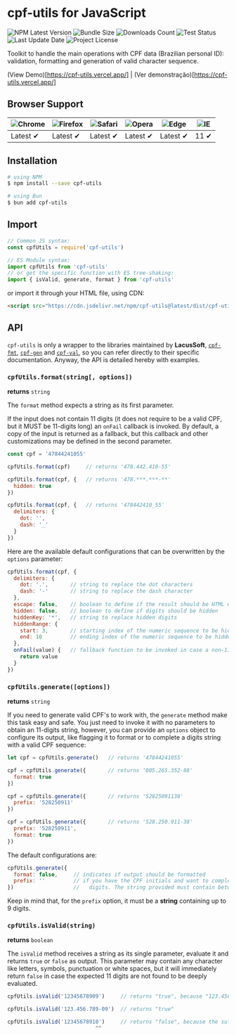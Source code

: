 # cpf-utils for JavaScript

![NPM Latest Version](https://img.shields.io/npm/v/cpf-utils)
![Bundle Size](https://img.shields.io/bundlephobia/min/cpf-utils?label=bundle%20size)
![Downloads Count](https://img.shields.io/npm/dm/cpf-utils.svg)
![Test Status](https://img.shields.io/github/actions/workflow/status/juliolmuller/cpf-utils-js/ci.yml?label=ci/cd)
![Last Update Date](https://img.shields.io/github/last-commit/juliolmuller/cpf-utils-js)
![Project License](https://img.shields.io/github/license/juliolmuller/cpf-utils-js)

Toolkit to handle the main operations with CPF data (Brazilian personal ID): validation, formatting and generation of valid character sequence.

(View Demo)[https://cpf-utils.vercel.app/] | (Ver demonstração)[https://cpf-utils.vercel.app/]

## Browser Support

![Chrome](https://raw.github.com/alrra/browser-logos/master/src/chrome/chrome_48x48.png) | ![Firefox](https://raw.github.com/alrra/browser-logos/master/src/firefox/firefox_48x48.png) | ![Safari](https://raw.github.com/alrra/browser-logos/master/src/safari/safari_48x48.png) | ![Opera](https://raw.github.com/alrra/browser-logos/master/src/opera/opera_48x48.png) | ![Edge](https://raw.github.com/alrra/browser-logos/master/src/edge/edge_48x48.png) | ![IE](https://raw.github.com/alrra/browser-logos/master/src/archive/internet-explorer_9-11/internet-explorer_9-11_48x48.png) |
--- | --- | --- | --- | --- | --- |
Latest ✔ | Latest ✔ | Latest ✔ | Latest ✔ | Latest ✔ | 11 ✔ |

## Installation

```bash
# using NPM
$ npm install --save cpf-utils

# using Bun
$ bun add cpf-utils
```

## Import

```js
// Common JS syntax:
const cpfUtils = require('cpf-utils')

// ES Module syntax:
import cpfUtils from 'cpf-utils'
// or get the specific function with ES tree-shaking:
import { isValid, generate, format } from 'cpf-utils'
```

or import it through your HTML file, using CDN:

```html
<script src="https://cdn.jsdelivr.net/npm/cpf-utils@latest/dist/cpf-utils.min.js"></script>
```

## API

`cpf-utils` is only a wrapper to the libraries maintained by **LacusSoft**, [`cpf-fmt`](https://www.npmjs.com/package/@lacussoft/cpf-fmt), [`cpf-gen`](https://www.npmjs.com/package/@lacussoft/cpf-gen) and [`cpf-val`](https://www.npmjs.com/package/@lacussoft/cpf-val), so you can refer directly to their specific documentation. Anyway, the API is detailed hereby with examples.

### `cpfUtils.format(string[, options])`

**returns** `string`

The `format` method expects a string as its first parameter.

If the input does not contain 11 digits (it does not require to be a valid CPF, but it MUST be 11-digits long) an `onFail` callback is invoked. By default, a copy of the input is returned as a fallback, but this callback and other customizations may be defined in the second parameter.

```js
const cpf = '47844241055'

cpfUtils.format(cpf)     // returns '478.442.410-55'

cpfUtils.format(cpf, {   // returns '478.***.***-**'
  hidden: true
})

cpfUtils.format(cpf, {   // returns '478442410_55'
  delimiters: {
    dot: '',
    dash: '_'
  }
})
```

Here are the available default configurations that can be overwritten by the `options` parameter:

```js
cpfUtils.format(cpf, {
  delimiters: {
    dot: '.',       // string to replace the dot characters
    dash: '-'       // string to replace the dash character
  },
  escape: false,    // boolean to define if the result should be HTML escaped
  hidden: false,    // boolean to define if digits should be hidden
  hiddenKey: '*',   // string to replace hidden digits
  hiddenRange: {
    start: 3,       // starting index of the numeric sequence to be hidden (min 0)
    end: 10         // ending index of the numeric sequence to be hidden (max 10)
  },
  onFail(value) {   // fallback function to be invoked in case a non-11-digits is passed
    return value
  }
})
```

### `cpfUtils.generate([options])`

**returns** `string`

If you need to generate valid CPF's to work with, the `generate` method make this task easy and safe. You just need to invoke it with no parameters to obtain an 11-digits string, however, you can provide an `options` object to configure its output, like flagging it to format or to complete a digits string with a valid CPF sequence:

```js
let cpf = cpfUtils.generate()   // returns '47844241055'

cpf = cpfUtils.generate({       // returns '005.265.352-88'
  format: true
})

cpf = cpfUtils.generate({       // returns '52825091138'
  prefix: '528250911'
})

cpf = cpfUtils.generate({       // returns '528.250.911-38'
  prefix: '528250911',
  format: true
})
```

The default configurations are:

```js
cpfUtils.generate({
  format: false,     // indicates if output should be formatted
  prefix: ''         // if you have the CPF initials and want to complete it with valid
})                   //   digits. The string provided must contain between 0 and 9 digits!
```

Keep in mind that, for the `prefix` option, it must be a **string** containing up to 9 digits.

### `cpfUtils.isValid(string)`

**returns** `boolean`

The `isValid` method receives a string as its single parameter, evaluate it and returns `true` or `false` as output. This parameter may contain any character like letters, symbols, punctuation or white spaces, but it will immediately return `false` in case the expected 11 digits are not found to be deeply evaluated.


```js
cpfUtils.isValid('12345678909')     // returns "true", because "123.456.789-09" is a valid CPF

cpfUtils.isValid('123.456.789-09')  // returns "true"

cpfUtils.isValid('12345678910')     // returns "false", because the suffix has changed, making this CPF invalid
                            ^^
```
